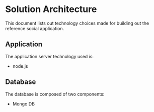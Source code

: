 Solution Architecture
=====================
This document lists out technology choices made for building out the reference social application.

Application
-----------
The application server technology used is: 

- node.js

Database
--------
The database is composed of two components:

- Mongo DB
